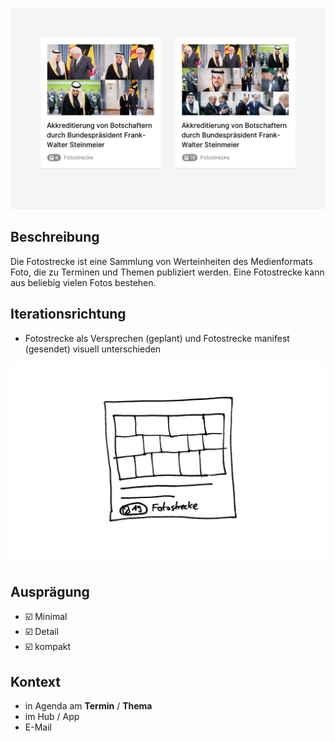 ![](Cover.png)

## Beschreibung
Die Fotostrecke ist eine Sammlung von Werteinheiten des Medienformats Foto, die zu Terminen und Themen publiziert werden. Eine Fotostrecke kann aus beliebig vielen Fotos bestehen.


## Iterationsrichtung
* Fotostrecke als Versprechen (geplant) und Fotostrecke manifest (gesendet) visuell unterschieden

![](Scribble.png)

## Ausprägung

* ☑️ Minimal
* ☑️ Detail
* ☑️ kompakt 


## Kontext
* in Agenda am **Termin** / **Thema**
* im Hub / App
* E-Mail
